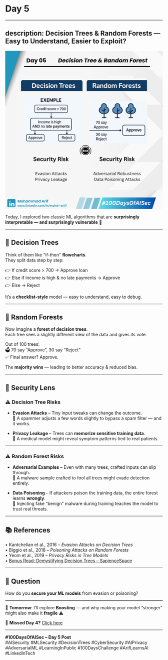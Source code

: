 # Day 5
---
description: Decision Trees & Random Forests — Easy to Understand, Easier to Exploit?
--- 
![Day 05 Poster](images/day05-poster.png)

Today, I explored two classic ML algorithms that are **surprisingly interpretable — and surprisingly vulnerable** 👀

---

## 🔹 Decision Trees  
Think of them like "if-then" **flowcharts**.  
They split data step by step:

👉 If credit score > 700 → Approve loan  
👉 Else if income is high & no late payments → Approve  
👉 Else → Reject  

It’s a **checklist-style** model — easy to understand, easy to debug.

---

## 🔹 Random Forests  
Now imagine a **forest of decision trees**.  
Each tree sees a slightly different view of the data and gives its vote.  

Out of 100 trees:  
🗳 70 say “Approve”, 30 say “Reject”  
✅ Final answer? Approve.

The **majority wins** — leading to better accuracy & reduced bias.

---

## 🔐 Security Lens

### ⚠️ Decision Tree Risks

- **Evasion Attacks** – Tiny input tweaks can change the outcome.  
  📌 A spammer adjusts a few words slightly to bypass a spam filter — and it works.

- **Privacy Leakage** – Trees can **memorize sensitive training data**.  
  📌 A medical model might reveal symptom patterns tied to real patients.

---

### ⚠️ Random Forest Risks

- **Adversarial Examples** – Even with many trees, crafted inputs can slip through.  
  📌 A malware sample crafted to fool all trees might evade detection entirely.

- **Data Poisoning** – If attackers poison the training data, the entire forest learns **wrongly**.  
  📌 Injecting fake “benign” malware during training teaches the model to trust real threats.

---

## 📚 References

• Kantchelian et al., 2016 – *Evasion Attacks on Decision Trees*  
• Biggio et al., 2018 – *Poisoning Attacks on Random Forests*  
• Yeom et al., 2019 – *Privacy Risks in Tree Models*  
• [Bonus Read: Demystifying Decision Trees – SapienceSpace](https://lnkd.in/dnHKFJsG)

---

## 💬 Question  
How do you **secure your ML models** from evasion or poisoning?

---

📅 **Tomorrow**: I’ll explore **Boosting** — and why making your model “stronger” might also make it **fragile** ⚠️

🔗 **Missed Day 4?** [Click here](https://lnkd.in/dW34C7cT)

---

**#100DaysOfAISec – Day 5 Post**  
#AISecurity #MLSecurity #DecisionTrees #CyberSecurity #AIPrivacy #AdversarialML #LearningInPublic #100DaysChallenge #ArifLearnsAI #LinkedInTech
